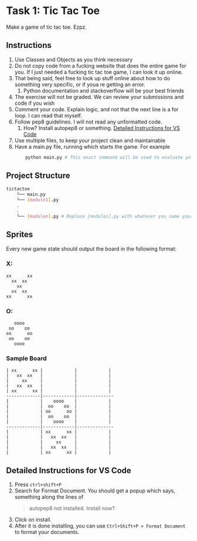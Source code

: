 # Task 1: Tic Tac Toe

Make a game of tic tac toe. Ezpz. 

## Instructions

1. Use Classes and Objects as you think necessary
2. Do not copy code from a fucking website that does the entire game for you. If I just needed a fucking tic tac toe game, I can look it up online.
3. That being said, feel free to look up stuff online about how to do something very specific, or if youa re getting an error. 
   1. Python documentation and stackoverflow will be your best friends
4. The exercise will not be graded. We can review your submissions and code if you wish
5. Comment your code. Explain logic, and not that the next line is a for loop. I can read that myself. 
7. Follow pep8 guidelines. I will not read any unformatted code.
   1. How? Install autopep8 or something. [Detailed Instructions for VS Code](#detailed-instructions-for-vs-code)
8. Use multiple files, to keep your project clean and maintainable
9. Have a main.py file, running which starts the game. For example
    ```sh
        python main.py # This exact command will be used to evaluate your submissions
    ```
## Project Structure
```sh
tictactoe
    └── main.py
    └── [module1].py
    .
    .
    └── [modulen].py # Replace [modulei].py with whatever you name your files
```

## Sprites

Every new game state should output the board in the following format:

### X:


```
xx      xx
  xx  xx
    xx
  xx  xx
xx      xx   
```


### O:

```
   oooo 
 oo    oo
oo      oo
 oo    oo
   oooo 
```

### Sample Board

```
| xx      xx |            |            | 
|   xx  xx   |            |            |
|     xx     |            |            |
|   xx  xx   |            |            |
| xx      xx |            |            |
-------------|------------|--------------
|            |    oooo    |            |
|            |  oo    oo  |            |
|            | oo      oo |            |
|            |  oo    oo  |            |
|            |    oooo    |            |
-------------|------------|--------------
|            | xx      xx |            |
|            |   xx  xx   |            |
|            |     xx     |            |
|            |   xx  xx   |            |
|            | xx      xx |            |
```

## Detailed Instructions for VS Code
1. Press `ctrl+shift+P`
2. Search for Format Document. You should get a popup which says, something along the lines of 
   > autopep8 not installed. Install now? 
3. Click on install. 
4. After it is done installing, you can use `Ctrl+Shift+P > Format Document` to format your documents. 
